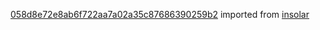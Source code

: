 [058d8e72e8ab6f722aa7a02a35c87686390259b2](https://github.com/insolar/insolar/commit/058d8e72e8ab6f722aa7a02a35c87686390259b2) imported from [insolar](https://github.com/insolar/insolar)
